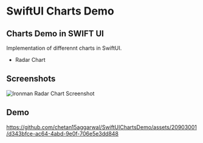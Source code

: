 
# SwiftUI Charts Demo

## Charts Demo in SWIFT UI
Implementation of differennt charts in SwiftUI.

* Radar Chart




## Screenshots
![Ironman Radar Chart Screenshot](https://github.com/chetan15aggarwal/SwiftUIChartsDemo/assets/20903001/8b8001cf-f766-4e01-8dc8-bc1fdba97dc7)


## Demo

https://github.com/chetan15aggarwal/SwiftUIChartsDemo/assets/20903001/d343bfce-ac64-4abd-9e0f-706e5e3dd848


